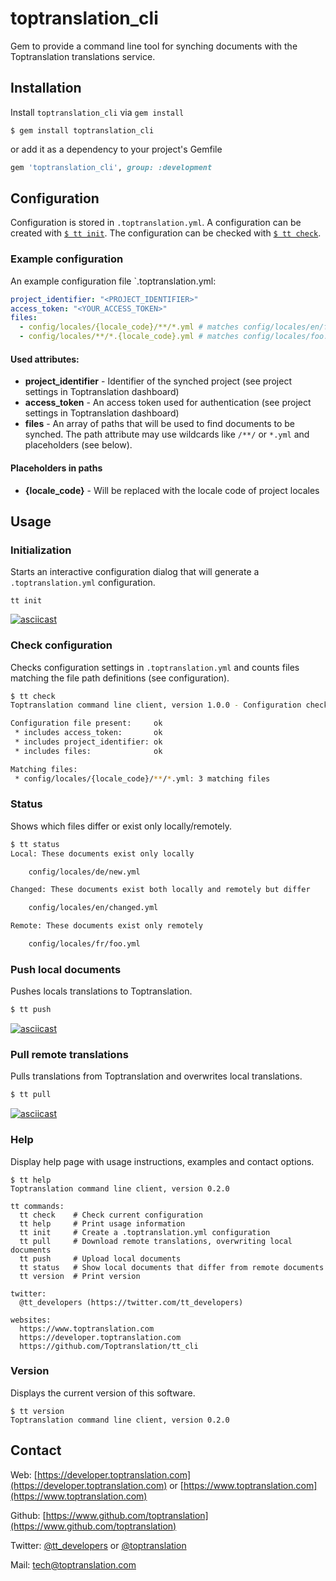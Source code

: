 # toptranslation_cli
Gem to provide a command line tool for synching documents with the Toptranslation translations service.

## Installation

Install `toptranslation_cli` via `gem install`

```
$ gem install toptranslation_cli
```

or add it as a dependency to your project's Gemfile

```ruby
gem 'toptranslation_cli', group: :development
```

## Configuration

Configuration is stored in `.toptranslation.yml`. A configuration can be created with [`$ tt init`](#initialization). The configuration can be checked with [`$ tt check`](#check-configuration).

### Example configuration

An example configuration file `.toptranslation.yml:

```yaml
project_identifier: "<PROJECT_IDENTIFIER>"
access_token: "<YOUR_ACCESS_TOKEN>"
files:
  - config/locales/{locale_code}/**/*.yml # matches config/locales/en/foo.yml
  - config/locales/**/*.{locale_code}.yml # matches config/locales/foo.en.yml
```

#### Used attributes:
+ **project_identifier** - Identifier of the synched project (see project settings in Toptranslation dashboard)
+ **access_token** - An access token used for authentication (see project settings in Toptranslation dashboard)
+ **files** - An array of paths that will be used to find documents to be synched. The path attribute may use wildcards like `/**/` or `*.yml` and placeholders (see below).

#### Placeholders in paths

+ **{locale_code}** - Will be replaced with the locale code of project locales

## Usage

### Initialization

Starts an interactive configuration dialog that will generate a `.toptranslation.yml` configuration.

```
tt init
```

[![asciicast](https://asciinema.org/a/3wFSWXz5Z7YCDQB1necBXsSoc.png)](https://asciinema.org/a/3wFSWXz5Z7YCDQB1necBXsSoc)

### Check configuration

Checks configuration settings in `.toptranslation.yml` and counts files matching the file path definitions (see configuration).

```bash
$ tt check
Toptranslation command line client, version 1.0.0 - Configuration check

Configuration file present:     ok
 * includes access_token:       ok
 * includes project_identifier: ok
 * includes files:              ok

Matching files:
 * config/locales/{locale_code}/**/*.yml: 3 matching files
```

### Status

Shows which files differ or exist only locally/remotely.

```bash
$ tt status
Local: These documents exist only locally

	config/locales/de/new.yml

Changed: These documents exist both locally and remotely but differ

	config/locales/en/changed.yml

Remote: These documents exist only remotely

	config/locales/fr/foo.yml
```

### Push local documents

Pushes locals translations to Toptranslation.

```bash
$ tt push
```

[![asciicast](https://asciinema.org/a/RYGlC3Mx9rm0RvHDzdpQhstlG.png)](https://asciinema.org/a/RYGlC3Mx9rm0RvHDzdpQhstlG)

### Pull remote translations

Pulls translations from Toptranslation and overwrites local translations.

```bash
$ tt pull
```

[![asciicast](https://asciinema.org/a/6IiTInxz1mKTktq3x54AvSYSs.png)](https://asciinema.org/a/6IiTInxz1mKTktq3x54AvSYSs)

### Help

Display help page with usage instructions, examples and contact options.

```
$ tt help
Toptranslation command line client, version 0.2.0

tt commands:
  tt check    # Check current configuration
  tt help     # Print usage information
  tt init     # Create a .toptranslation.yml configuration
  tt pull     # Download remote translations, overwriting local documents
  tt push     # Upload local documents
  tt status   # Show local documents that differ from remote documents
  tt version  # Print version

twitter:
  @tt_developers (https://twitter.com/tt_developers)

websites:
  https://www.toptranslation.com
  https://developer.toptranslation.com
  https://github.com/Toptranslation/tt_cli
```

### Version

Displays the current version of this software.

```
$ tt version
Toptranslation command line client, version 0.2.0
```

## Contact
Web: [https://developer.toptranslation.com](https://developer.toptranslation.com) or
[https://www.toptranslation.com](https://www.toptranslation.com)

Github: [https://www.github.com/toptranslation](https://www.github.com/toptranslation)

Twitter: [@tt_developers](http://www.twitter.com/tt_developers) or [@toptranslation](http://www.twitter.com/toptranslation)

Mail: tech@toptranslation.com

